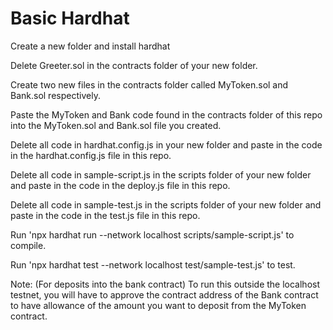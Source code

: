 # Basic Hardhat


Create a new folder and install hardhat

Delete Greeter.sol in the contracts folder of your new folder.

Create two new files in the contracts folder called MyToken.sol and Bank.sol respectively.

Paste the MyToken and Bank code  found in the contracts folder of this repo into the MyToken.sol and Bank.sol file you created.

Delete all code in hardhat.config.js in your new folder and paste in the code in the hardhat.config.js file in this repo.

Delete all code in sample-script.js in the scripts folder of your new folder and paste in the code in the deploy.js file in this repo.

Delete all code in sample-test.js in the scripts folder of your new folder and paste in the code in the test.js file in this repo.

Run 'npx hardhat run --network localhost scripts/sample-script.js' to compile.

Run 'npx hardhat test --network localhost test/sample-test.js' to test.


Note: (For deposits into the bank contract) To run this outside the localhost testnet, you will have to approve the contract address of the Bank contract to have allowance of the amount you want to deposit from the MyToken contract. 
